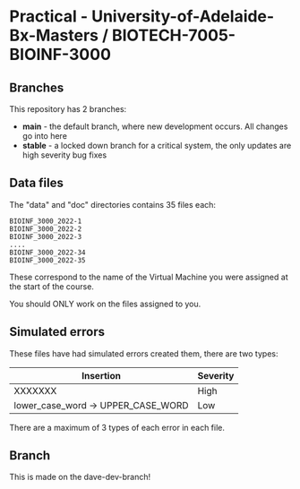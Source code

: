 # Practical - University-of-Adelaide-Bx-Masters / BIOTECH-7005-BIOINF-3000

## Branches

This repository has 2 branches:

* **main** - the default branch, where new development occurs. All changes go into here
* **stable** - a locked down branch for a critical system, the only updates are high severity bug fixes

## Data files

The "data" and "doc" directories contains 35 files each:

```
BIOINF_3000_2022-1
BIOINF_3000_2022-2
BIOINF_3000_2022-3
....
BIOINF_3000_2022-34
BIOINF_3000_2022-35
```

These correspond to the name of the Virtual Machine you were assigned at the start of the course.

You should ONLY work on the files assigned to you.

## Simulated errors

These files have had simulated errors created them, there are two types:

| Insertion                          | Severity |
|------------------------------------|----------|
| XXXXXXX                            | High     |
 | lower_case_word -> UPPER_CASE_WORD | Low |

There are a maximum of 3 types of each error in each file.


## Branch

This is made on the dave-dev-branch!
